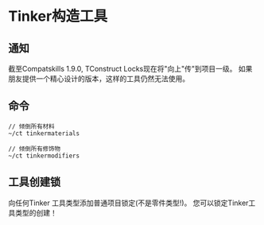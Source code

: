 # Tinker构造工具

## 通知

截至Compatskills 1.9.0, TConstruct Locks现在将"向上"传"到项目一级。 如果朋友提供一个精心设计的版本，这样的工具仍然无法使用。

## 命令

    // 倾倒所有材料
    ~/ct tinkermaterials
    
    // 倾倒所有修饰物
    ~/ct tinkermodifiers
    

## 工具创建锁

向任何Tinker 工具类型添加普通项目锁定(不是零件类型!)。 您可以锁定Tinker工具类型的创建！